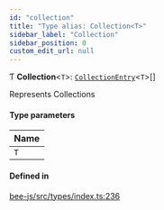```yaml
---
id: "collection"
title: "Type alias: Collection<T>"
sidebar_label: "Collection"
sidebar_position: 0
custom_edit_url: null
---
```


Ƭ **Collection**<`T`\>: [`CollectionEntry`](../interfaces/collectionentry.md)<`T`\>[]

Represents Collections

#### Type parameters

| Name |
| :------ |
| `T` |

#### Defined in

[bee-js/src/types/index.ts:236](https://github.com/ethersphere/bee-js/blob/74056cb/src/types/index.ts#L236)
